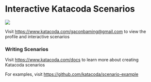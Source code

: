 # Interactive Katacoda Scenarios

[![](http://shields.katacoda.com/katacoda/gaconbaming@gmail.com/count.svg)](https://www.katacoda.com/gaconbaming@gmail.com "Get your profile on Katacoda.com")

Visit https://www.katacoda.com/gaconbaming@gmail.com to view the profile and interactive scenarios

### Writing Scenarios
Visit https://www.katacoda.com/docs to learn more about creating Katacoda scenarios

For examples, visit https://github.com/katacoda/scenario-example
